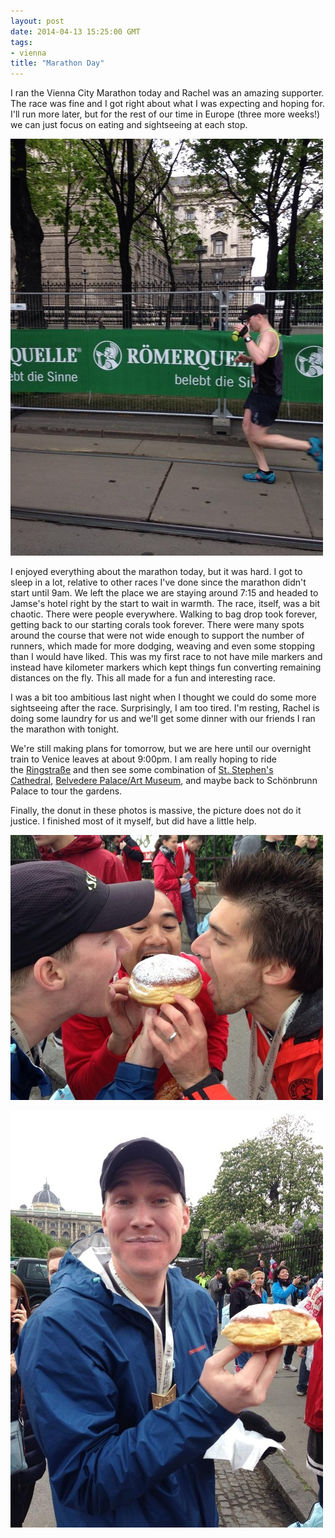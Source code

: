 ```yaml
---
layout: post
date: 2014-04-13 15:25:00 GMT
tags:
- vienna
title: "Marathon Day"
---
```

<p>I ran the Vienna City Marathon today and Rachel was an amazing supporter. The race was fine and I got right about what I was expecting and hoping for. I'll run more later, but for the rest of our time in Europe (three more weeks!) we can just focus on eating and sightseeing at each stop.</p>
<p><img alt="image" src="/images/4f17fe6d1484e466d58c5fa4c0a12a6a4d490a3375f99b1f17f95664542ec45d.jpg" /></p>
<p></p>
<p>I enjoyed everything about the marathon today, but it was hard. I got to sleep in a lot, relative to other races I've done since the marathon didn't start until 9am. We left the place we are staying around 7:15 and headed to Jamse's hotel right by the start to wait in warmth. The race, itself, was a bit chaotic. There were people everywhere. Walking to bag drop took forever, getting back to our starting corals took forever. There were many spots around the course that were not wide enough to support the number of runners, which made for more dodging, weaving and even some stopping than I would have liked. This was my first race to not have mile markers and instead have kilometer markers which kept things fun converting remaining distances on the fly. This all made for a fun and interesting race.</p>
<p>I was a bit too ambitious last night when I thought we could do some more sightseeing after the race. Surprisingly, I am too tired. I'm resting, Rachel is doing some laundry for us and we'll get some dinner with our friends I ran the marathon with tonight.</p>
<p>We're still making plans for tomorrow, but we are here until our overnight train to Venice leaves at about 9:00pm. I am really hoping to ride the&nbsp;<a href="http://en.wikipedia.org/wiki/Ringstra%C3%9Fe">Ringstra&szlig;e</a>&nbsp;and then see some combination of&nbsp;<a href="http://en.wikipedia.org/wiki/St._Stephen's_Cathedral,_Vienna">St. Stephen's Cathedral</a>,&nbsp;<a href="http://en.wikipedia.org/wiki/Belvedere,_Vienna">Belvedere Palace/Art Museum</a>, and maybe back to&nbsp;Sch&ouml;nbrunn Palace to tour the gardens.</p>
<p>Finally, the donut in these photos is massive, the picture does not do it justice. I finished most of it myself, but did have a little help.</p>
<p><img alt="image" src="/images/8fe17786eb96f2fd497e60d40dd771f70afc315566be0e8cc77c2e2a7a9075ac.jpg" /></p>
<p></p>
<p><img alt="image" src="/images/28ff030678f18fd287c12703a1df613fec8de4b8210ed503f53c7b3e4ea3bfba.jpg" /></p>